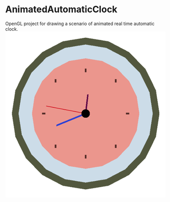 # AnimatedAutomaticClock
OpenGL project for drawing a scenario of animated real time automatic clock.
![](image/01.PNG)
